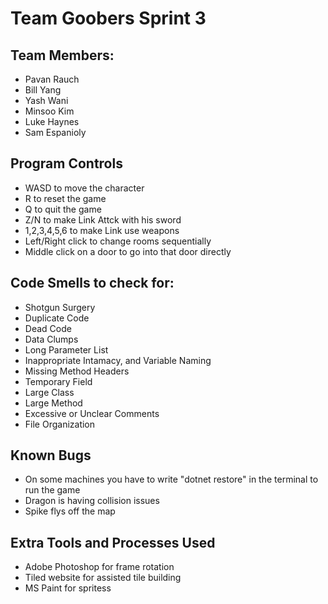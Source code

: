 # Team Goobers Sprint 3

## Team Members:
- Pavan Rauch
- Bill Yang
- Yash Wani
- Minsoo Kim
- Luke Haynes
- Sam Espanioly

## Program Controls
- WASD to move the character
- R to reset the game
- Q to quit the game
- Z/N to make Link Attck with his sword
- 1,2,3,4,5,6 to make Link use weapons
- Left/Right click to change rooms sequentially
- Middle click on a door to go into that door directly

## Code Smells to check for:
- Shotgun Surgery
- Duplicate Code
- Dead Code
- Data Clumps
- Long Parameter List
- Inappropriate Intamacy, and Variable Naming
- Missing Method Headers
- Temporary Field
- Large Class
- Large Method
- Excessive or Unclear Comments
- File Organization

## Known Bugs
- On some machines you have to write "dotnet restore" in the terminal to run the game
- Dragon is having collision issues
- Spike flys off the map


## Extra Tools and Processes Used
- Adobe Photoshop for frame rotation
- Tiled website for assisted tile building
- MS Paint for spritess

